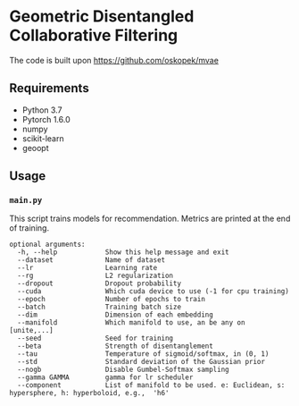 Geometric Disentangled Collaborative Filtering
================================

The code is built upon https://github.com/oskopek/mvae

## Requirements

- Python 3.7
- Pytorch 1.6.0
- numpy
- scikit-learn
- geoopt

## Usage

### ```main.py```

This script trains models for recommendation. Metrics are printed at the end of training.

```
optional arguments:
  -h, --help            Show this help message and exit
  --dataset 			Name of dataset
  --lr                  Learning rate
  --rg 					L2 regularization
  --dropout 			Dropout probability
  --cuda 	            Which cuda device to use (-1 for cpu training)
  --epoch		        Number of epochs to train 
  --batch				Training batch size
  --dim					Dimension of each embedding
  --manifold			Which manifold to use, an be any on [unite,...]
  --seed                Seed for training
  --beta			    Strength of disentanglement
  --tau   				Temperature of sigmoid/softmax, in (0, 1)
  --std                 Standard deviation of the Gaussian prior
  --nogb                Disable Gumbel-Softmax sampling
  --gamma GAMMA         gamma for lr scheduler
  --component			List of manifold to be used. e: Euclidean, s: hypersphere, h: hyperboloid, e.g.,  'h6'
```
